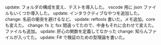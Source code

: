 update: フォルダの構成を変え、テストを導入した。 vscode 用に json ファイルもいくつか導入した。
update: インタラクティブなやつを追加した。
change: 名前の衝突を避けるなど。
update: reftools 書いた。メモ追加。coreも変えた。
change: fs と fsx 間違ってたので、中身もそれに合わせて変えた。ファイルも追加。
update: 肝心の関数を定義してなかった
change: 知らんファイルが入ってた。
update: F# で検証のための型理論を書いた。
